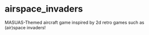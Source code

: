 # airspace_invaders
MASUAS-Themed aircraft game inspired by 2d retro games such as (air)space invaders!
